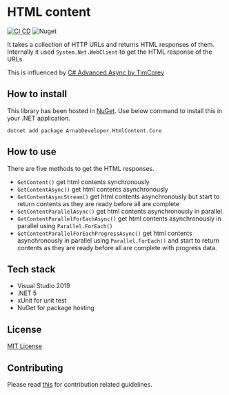 # HTML content

[![CI CD](https://github.com/Arnab-Developer/ArnabDeveloper.HtmlContent.Core/actions/workflows/ci-cd.yml/badge.svg)](https://github.com/Arnab-Developer/ArnabDeveloper.HtmlContent.Core/actions/workflows/ci-cd.yml)
![Nuget](https://img.shields.io/nuget/v/ArnabDeveloper.HtmlContent.Core)

It takes a collection of HTTP URLs and returns HTML responses of them. Internally
it used `System.Net.WebClient` to get the HTML response of the URLs.

This is influenced by
[C# Advanced Async by TimCorey](https://www.youtube.com/watch?v=ZTKGRJy5P2M)

## How to install

This library has been hosted in 
[NuGet](https://www.nuget.org/packages/ArnabDeveloper.HtmlContent.Core). 
Use below command to install this in your .NET application.

```
dotnet add package ArnabDeveloper.HtmlContent.Core
```

## How to use

There are five methods to get the HTML responses.

- `GetContent()` get html contents synchronously
- `GetContentAsync()` get html contents asynchronously
- `GetContentAsyncStream()` get html contents asynchronously but start to return 
contents as they are ready before all are complete
- `GetContentParallelAsync()` get html contents asynchronously in parallel
- `GetContentParallelForEachAsync()` get html contents asynchronously in parallel 
using `Parallel.ForEach()`
- `GetContentParallelForEachProgressAsync()` get html contents asynchronously in 
parallel using `Parallel.ForEach()` and start to return contents as they are ready 
before all are complete with progress data.

## Tech stack

- Visual Studio 2019
- .NET 5
- xUnit for unit test
- NuGet for package hosting

## License

[MIT License](https://github.com/Arnab-Developer/ArnabDeveloper.HtmlContent.Core/blob/main/LICENSE)

## Contributing

Please read [this](https://github.com/Arnab-Developer/ArnabDeveloper.HtmlContent.Core/blob/main/CONTRIBUTING.md) 
for contribution related guidelines.

